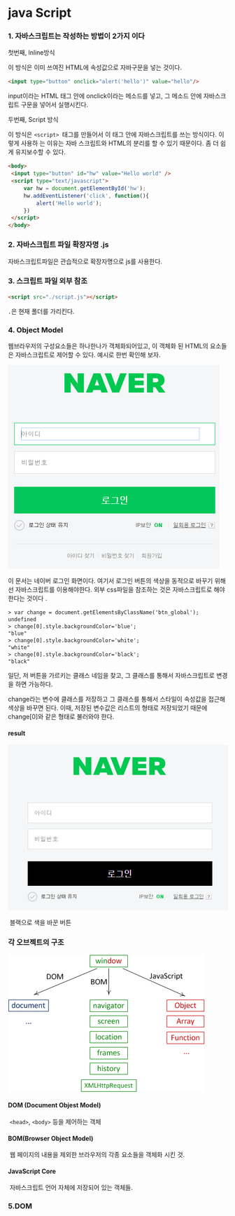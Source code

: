 # java Script 



### 1. 자바스크립트는 작성하는 방법이 2가지 이다

첫번째, lnline방식 

이 방식은 이미 쓰여진 HTML에 속성값으로 자바구문을 넣는 것이다.

```html
<input type="button" onclick="alert('hello')" value="hello"/>
```

input이라는 HTML 태그 안에 onclick이라는 메소드를 넣고, 그 메소드 안에 자바스크립트 구문을 넣어서 실행시킨다.



두번째, Script 방식

이 방식은 `<script> `태그를 만들어서 이 태그 안에 자바스크립트를 쓰는 방식이다. 이렇게 사용하	는 이유는 자바 스크립트와 HTML의 분리를 할 수 있기 때문이다. 좀 더 쉽게 유지보수할 수 있다.

   ```html
<body>
    <input type="button" id="hw" value="Hello world" />
    <script type="text/javascript">
        var hw = document.getElementById('hw');
        hw.addEventListener('click', function(){
            alert('Hello world');
        })
    </script>
</body>
   ```



### 2. 자바스크립트 파일 확장자명 .js 

자바스크립트파일은 관습적으로 확장자명으로 js를 사용한다.





### 3. 스크립트 파일 외부 참조 

```html
<script src="./script.js"></script>
```

`.`은 현재 폴더를 가리킨다.



### 4. Object Model

웹브라우저의 구성요소들은 하나한나가 객체화되어있고, 이 객체화 된 HTML의 요소들은 자바스크립트로 제어할 수 있다.  예시로 한번 확인해 보자.



![image-20200104204854874](02_JSObject.assets/image-20200104204854874.png)

이 문서는 네이버 로그인 화면이다. 여기서 로그인 버튼의 색상을 동적으로 바꾸기 위해선 자바스크립트를 이용해야한다.  외부 css파일을 참조하는 것은 자바스크립트로 해야한다는 것이다 .



```shell
> var change = document.getElementsByClassName('btn_global');
undefined
> change[0].style.backgroundColor='blue';
"blue"
> change[0].style.backgroundColor='white';
"white"
> change[0].style.backgroundColor='black';
"black"
```

일단, 저 버튼을 가르키는 클래스 네임을 찾고, 그 클래스를 통해서 자바스크립트로 변경을 하면 가능하다. 

change라는 변수에 클래스를 저장하고 그 클래스를 통해서 스타일이 속성값을 접근해 색상을 바꾸면 된다. 이때, 저장된 변수값은 리스트의 형태로 저장되었기 때문에 change[0]와 같은 형태로 불러와야 한다.



#### result

![image-20200104214932514](02_JSObject.assets/image-20200104214932514.png)

​	블랙으로 색을 바꾼 버튼





### 각 오브젝트의 구조

![2229](02_JSObject.assets/2229.png)









#### DOM (Document Objest Model)

​	`<head>`, `<body>` 등을 제어하는 객체

#### BOM(Browser Object Model)

​	웹 페이지의 내용을 제외한 브라우저의 각종 요소들을 객체화 시킨 것.

#### JavaScript Core

​	자바스크립트 언어 자체에 저장되어 있는 객체들.





### 5.DOM